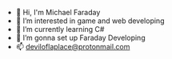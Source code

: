 - 👋 Hi, I'm Michael Faraday
- 👀 I’m interested in game and web developing
- 🌱 I’m currently learning C#
- 💞️ I’m gonna set up Faraday Developing
- 📫 deviloflaplace@protonmail.com

<!---
DevilfLaplace/DevilfLaplace is a ✨ special ✨ repository because its `README.md` (this file) appears on your GitHub profile.
You can click the Preview link to take a look at your changes.
--->
